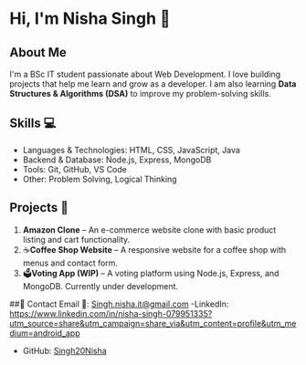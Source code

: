 
# Hi, I'm Nisha Singh 👋

## About Me
I'm a BSc IT student passionate about Web Development. I love building projects that help me learn and grow as a developer. I am also learning **Data Structures & Algorithms (DSA)** to improve my problem-solving skills.

## Skills 💻
- Languages & Technologies: HTML, CSS, JavaScript, Java  
- Backend & Database: Node.js, Express, MongoDB 
- Tools: Git, GitHub, VS Code  
- Other: Problem Solving, Logical Thinking

## Projects 🚀
1. **Amazon Clone** – An e-commerce website clone with basic product listing and cart functionality.  
2. ☕️**Coffee Shop Website** – A responsive website for a coffee shop with menus and contact form.  
3. 🗳**Voting App (WIP)** – A voting platform using Node.js, Express, and MongoDB. Currently under development.

##📌 Contact
Email 📧: Singh.nisha.it@gmail.com 
-LinkedIn:
https://www.linkedin.com/in/nisha-singh-079951335?utm_source=share&utm_campaign=share_via&utm_content=profile&utm_medium=android_app

- GitHub: [Singh20Nisha](https://github.com/Singh20Nisha)
